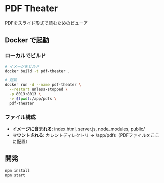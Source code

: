# PDF Theater

PDFをスライド形式で読むためのビューア

## Docker で起動

### ローカルでビルド

```bash
# イメージをビルド
docker build -t pdf-theater .

# 起動
docker run -d --name pdf-theater \
  --restart unless-stopped \
  -p 8013:8013 \
  -v $(pwd):/app/pdfs \
  pdf-theater
```

### ファイル構成

- **イメージに含まれる**: index.html, server.js, node_modules, public/
- **マウントされる**: カレントディレクトリ → /app/pdfs（PDFファイルをここに配置）

## 開発

```bash
npm install
npm start
```
